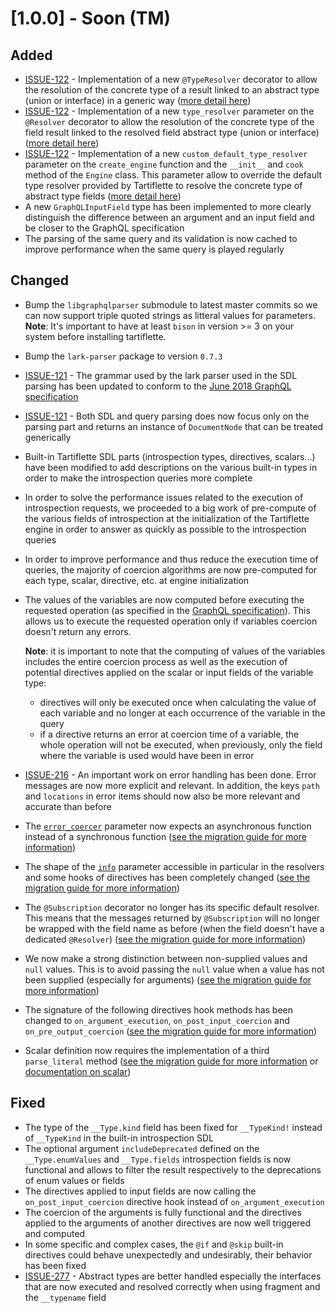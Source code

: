 # [1.0.0] - Soon (TM)

## Added

- [ISSUE-122](https://github.com/dailymotion/tartiflette/issues/122) - Implementation of a new `@TypeResolver` decorator to allow the resolution of the concrete type of a result linked to an abstract type (union or interface) in a generic way ([more detail here](https://tartiflette.io/docs/api/type-resolver/#@typeresolver))
- [ISSUE-122](https://github.com/dailymotion/tartiflette/issues/122) - Implementation of a new `type_resolver` parameter on the `@Resolver` decorator to allow the resolution of the concrete type of the field result linked to the resolved field abstract type (union or interface) ([more detail here](https://tartiflette.io/docs/api/type-resolver/#@resolver))
- [ISSUE-122](https://github.com/dailymotion/tartiflette/issues/122) - Implementation of a new `custom_default_type_resolver` parameter on the `create_engine` function and the `__init__` and `cook` method of the `Engine` class. This parameter allow to override the default type resolver provided by Tartiflette to resolve the concrete type of abstract type fields ([more detail here](https://tartiflette.io/docs/api/type-resolver/#@overriding-the-default-type-resolver))
- A new `GraphQLInputField` type has been implemented to more clearly distinguish the difference between an argument and an input field and be closer to the GraphQL specification
- The parsing of the same query and its validation is now cached to improve performance when the same query is played regularly

## Changed

- Bump the `libgraphqlparser` submodule to latest master commits so we can now support triple quoted strings as litteral values for parameters.
  **Note**: It's important to have at least `bison` in version >= 3 on your system before installing tartiflette.
- Bump the `lark-parser` package to version `0.7.3`
- [ISSUE-121](https://github.com/dailymotion/tartiflette/issues/121) - The grammar used by the lark parser used in the SDL parsing has been updated to conform to the [June 2018 GraphQL specification](https://graphql.github.io/graphql-spec/June2018/)
- [ISSUE-121](https://github.com/dailymotion/tartiflette/issues/121) - Both SDL and query parsing does now focus only on the parsing part and returns an instance of `DocumentNode` that can be treated generically
- Built-in Tartiflette SDL parts (introspection types, directives, scalars...) have been modified to add descriptions on the various built-in types in order to make the introspection queries more complete
- In order to solve the performance issues related to the execution of introspection requests, we proceeded to a big work of pre-compute of the various fields of introspection at the initialization of the Tartiflette engine in order to answer as quickly as possible to the introspection queries
- In order to improve performance and thus reduce the execution time of queries, the majority of coercion algorithms are now pre-computed for each type, scalar, directive, etc. at engine initialization
- The values of the variables are now computed before executing the requested operation (as specified in the [GraphQL specification](https://graphql.github.io/graphql-spec/June2018/#ExecuteRequest())). This allows us to execute the requested operation only if variables coercion doesn't return any errors.

    **Note**: it is important to note that the computing of values of the variables includes the entire coercion process as well as the execution of potential directives applied on the scalar or input fields of the variable type:
    * directives will only be executed once when calculating the value of each variable and no longer at each occurrence of the variable in the query
    * if a directive returns an error at coercion time of a variable, the whole operation will not be executed, when previously, only the field where the variable is used would have been in error
- [ISSUE-216](https://github.com/dailymotion/tartiflette/issues/216) - An important work on error handling has been done. Error messages are now more explicit and relevant. In addition, the keys `path` and `locations` in error items should now also be more relevant and accurate than before
- The [`error_coercer`](https://tartiflette.io/docs/api/error-handling#advanced-add-a-global-error-coercer) parameter now expects an asynchronous function instead of a synchronous function ([see the migration guide for more information](#TODO))
- The shape of the [`info`](https://tartiflette.io/docs/api/resolver#resolver-info-argument) parameter accessible in particular in the resolvers and some hooks of directives has been completely changed ([see the migration guide for more information](#TODO))
- The `@Subscription` decorator no longer has its specific default resolver. This means that the messages returned by `@Subscription` will no longer be wrapped with the field name as before (when the field doesn't have a dedicated `@Resolver`) ([see the migration guide for more information](#TODO))
- We now make a strong distinction between non-supplied values and `null` values. This is to avoid passing the `null` value when a value has not been supplied (especially for arguments) ([see the migration guide for more information](#TODO))
- The signature of the following directives hook methods has been changed to `on_argument_execution`, `on_post_input_coercion` and `on_pre_output_coercion` ([see the migration guide for more information](#TODO))
- Scalar definition now requires the implementation of a third `parse_literal` method ([see the migration guide for more information](#TODO) or [documentation on scalar](https://tartiflette.io/docs/api/scalar))

## Fixed

- The type of the `__Type.kind` field has been fixed for `__TypeKind!` instead of `__TypeKind` in the built-in introspection SDL
- The optional argument `includeDeprecated` defined on the `__Type.enumValues` and `__Type.fields` introspection fields is now functional and allows to filter the result respectively to the deprecations of enum values or fields
- The directives applied to input fields are now calling the `on_post_input_coercion` directive hook instead of `on_argument_execution`
- The coercion of the arguments is fully functional and the directives applied to the arguments of another directives are now well triggered and computed
- In some specific and complex cases, the `@if` and `@skip` built-in directives could behave unexpectedly and undesirably, their behavior has been fixed
- [ISSUE-277](https://github.com/dailymotion/tartiflette/issues/277) - Abstract types are better handled especially the interfaces that are now executed and resolved correctly when using fragment and the `__typename` field
